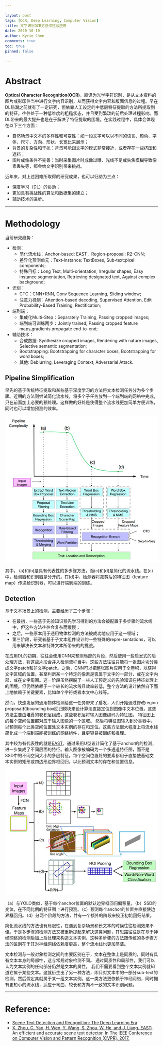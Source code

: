 ```yaml
---

layout: post
tags: [OCR, Deep Learning, Computer Vision]
title: 文字识别OCR方法综述与应用
date: 2020-10-10
author: Kyrie Chen
comments: true
toc: true
pinned: false

---
```


# Abstract

**Optical Character Recognition(OCR)**，直译为光学字符识别，是从文本资料的图片或影印件当中进行文字内容识别，从而获得文字内容和版面信息的过程。早在DL热潮之前就有了一定研究，但依靠人工设定的中低层特征提取的方法所提取到的特征，往往处于一种低维度的粗糙状态，并且受到繁琐的前后处理过程影响。而DL带来的最大提升也是在于解决了特征提取的困境。在实践过程中，具体会体现在以下三个方面：
- 自然场景中文本的多样性和可变性：如一段文字可以以不同的语言、颜色、字体、尺寸、方向、形状、长宽比来展示；
- 背景的复杂性和干扰：背景可能跟文字的模式非常接近，或者存在一些挤压和遮挡；
- 图片成像条件不完善：当时采集图片时成像过曝、光线不足或失焦模糊导致像素丢失等，都会给文字识别带来挑战。

近年来，对上述困难所取得的研究成果，也可以归纳为三点：
- 深度学习（DL）的协助；
- 更加具有挑战性的算法和数据集的建立；
- 辅助技术的进步。

---

# Methodology

当前研究趋势：
- 检测：
  - 简化流水线：Anchor-based: EAST，Region-proposal: R2-CNN;
  - 差异化预测单元：Text-instance: TextBoxes, Sub-text:pixel components;
  - 特殊目标：Long Text, Multi-orientation, Irregular shapes, Easy instance segmentation, Retrieving designated text, Against complex background;
- 识别：
  - CTC：CNN+RNN, Conv Sequence Learning, Sliding window;
  - 注意力机制：Attention-based decoding, Supervised Attention, Edit Probability-Based Training, Rectification;
- 端到端：
  - 集成化Multi-Step：Separately Training, Passing cropped images;
  - 端到端可训练两步：Jointly trained, Passing cropped feature maps,gradients propagate end-to-end;
- 辅助技术：
  - 合成数据: Synthesize cropped images, Rendering with nature images, Selective semantic segmentation;
  - Bootstrapping: Bootstrapping for character boxes, Bootstrapping for word boxes;
  - 其他: Deblurring, Leveraging Context, Adversarial Attack.

## Pipeline Simplification

早先的基于传统特征提取和某些基于深度学习的方法将文本检测任务分为多个步骤。近期的方法则尝试简化流水线，将多个子任务放到一个端到端的网络中完成，只在前面加上必要的预处理。这样做的好处是使得整个流水线更加简单方便训练，同时也可以增加预测的效率。

![](https://github.com/kakack/kakack.github.io/blob/master/_images/20201117_1.jpg?raw=true)

其中， (a)和(b)是具有代表性的多步骤方法，而(c)和(d)是简化的流水线。在(c)中，检测器和识别器是分开的。在(d)中，检测器将裁剪后的特征图（feature map）传递给识别器，可以进行端到端的训练。

## Detection

基于文本场景上的检测，主要经历了三个步骤：
- 在最初，一些基于先验知识预先学习得到的方法会被配置于多步骤的流水线中，但这些方法往往会复杂而缓慢；
- 之后，一些原本用于通用物体检测的方法被成功地应用于这一领域；
- 第三阶段，研究者基于子文本组件设计的一些特殊的repre-sentations，可以用来解决长文本和特殊文本所带来的的挑战。

在应用DL的初期，往往会使用CNN来预测局部的片段，然后使用一些启发式的后处理方法，将这些片段合并入检测流程当中。这些方法往往只能将一张图片块分类成文字patch和非文字patch。之后，CNN可以把整张图片应用于全卷积，以获得文字区域的位置，甚至判断某一个特定的像素是否属于文字的一部分，或在文字内部，或在文字周围。这一阶段虽然摆脱了一些人工预定义的先验知识在特征处理上的困境，但仍然依赖于一个较长的流水线且效率较低，整个方法的设计依然自下而上地依赖于关键要素，比如单个字符或者本文中心线等。

然而，快速发展的通用物体检测给这一任务带来了启发，人们开始通过修改region proposal和bounding box回归模块来设计算法直接定位到图像中文本位置。这些方法主要由堆叠的卷积层组成，这些卷积层将输入图像编码为特征图。 特征图上的每个空间位置都对应于输入图像的一个区域。 然后将特征图输入到分类器中，以预测每个此类空间位置处文本实例的存在和定位。这些方法很大程度上将流水线简化成一个端到端能被训练的网络组件，且更容易被训练和推理。

其中较为有代表性的就是[EAST](https://openaccess.thecvf.com/content_cvpr_2017/papers/Zhou_EAST_An_Efficient_CVPR_2017_paper.pdf)，通过采用U型设计简化了基于anchor的的检测，进一步集成了不同层面的特征。输入图像被编码为一个多通道特征图，而不是SSD中的不同空间大小的多层特征。每个空间位置处的要素都用于直接使基础文本实例的矩形或四边形边界框回归，以此预测文本的存在和位置信息。

![](https://github.com/kakack/kakack.github.io/blob/master/_images/20201117_2.jpg?raw=true)

（a）与YOLO类似，基于每个anchor位置的默认边界框回归偏移量。（b）SSD的变体，在不同比例的特征图上进行预测。（c）预测每个anchor的位置并直接使边界框回归。（d）分两个阶段的方法，并有一个额外的阶段来校正初始回归结果。

简化流水线的方法也有局限性，在遇到复杂场景和长文本的时候往往检测效果不佳。于是多步骤的检测方法又被重新提起来解决这类问题，其思路往往是在基于神经网络的检测后加上后处理来构造文本实例，这种多步骤的方法跟传统的多步骤方法的区别在于其对神经网络依赖度更高，整个流水线也更加简洁。

文本检测与一般对象检测之间的主要区别在于，文本在整体上是同质的，同时有具有文本本身的局部性，这与常规对象检测不同。 通过同质性和局部性，我们可以认为文本实例的任何部分仍然是文本的属性。 我们不需要看到整个文本实例就知道它属于某些文本。这就衍生出了另一种方法，即只对文本中的一部分sub-text的检测，然后假定其就属于某一组文本实例。这一类方法更依赖于神经网络，同时拥有更短小的流水线，适应于弯曲、较长和方向不一致的文本识别问题。

---

# Reference:

- [Scene Text Detection and Recognition: The Deep Learning Era](https://link.zhihu.com/?target=https%3A//arxiv.org/pdf/1811.04256.pdf)
- [X. Zhou, C. Yao, H. Wen, Y. Wang, S. Zhou, W. He,
and J. Liang. EAST: An efficient and accurate scene text detector. In The IEEE Conference on Computer Vision and Pattern Recognition (CVPR), 2017.](https://openaccess.thecvf.com/content_cvpr_2017/papers/Zhou_EAST_An_Efficient_CVPR_2017_paper.pdf)